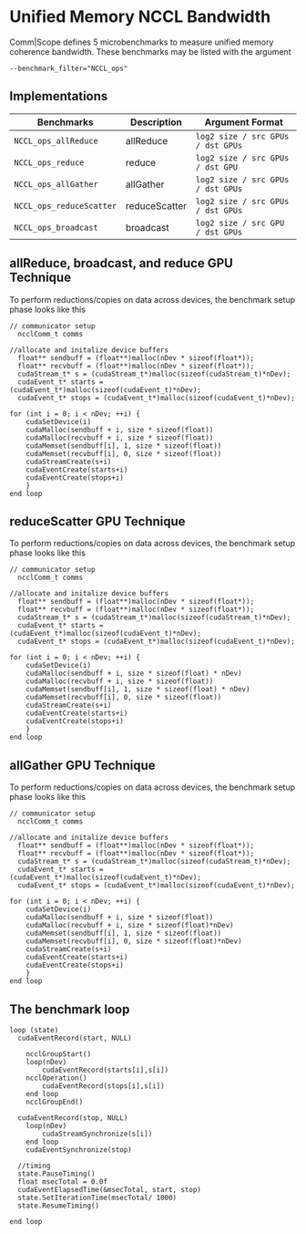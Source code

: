 # Unified Memory NCCL Bandwidth

Comm|Scope defines 5 microbenchmarks to measure unified memory coherence bandwidth.
These benchmarks may be listed with the argument

    --benchmark_filter="NCCL_ops"

## Implementations

|Benchmarks|Description|Argument Format|
|-|-|-|
| `NCCL_ops_allReduce` | allReduce | `log2 size / src GPUs / dst GPUs` |
| `NCCL_ops_reduce` | reduce | `log2 size / src GPUs / dst GPU` |
| `NCCL_ops_allGather` | allGather | `log2 size / src GPUs / dst GPUs` |
| `NCCL_ops_reduceScatter` | reduceScatter | `log2 size / src GPUs / dst GPUs` |
| `NCCL_ops_broadcast` | broadcast | `log2 size / src GPU / dst GPUs` |

## allReduce, broadcast, and reduce GPU Technique

To perform reductions/copies on data across devices, the benchmark setup phase looks like this

```
// communicator setup 
  ncclComm_t comms

//allocate and initalize device buffers
  float** sendbuff = (float**)malloc(nDev * sizeof(float*));
  float** recvbuff = (float**)malloc(nDev * sizeof(float*));
  cudaStream_t* s = (cudaStream_t*)malloc(sizeof(cudaStream_t)*nDev);
  cudaEvent_t* starts = (cudaEvent_t*)malloc(sizeof(cudaEvent_t)*nDev);
  cudaEvent_t* stops = (cudaEvent_t*)malloc(sizeof(cudaEvent_t)*nDev);

for (int i = 0; i < nDev; ++i) {
    cudaSetDevice(i)
    cudaMalloc(sendbuff + i, size * sizeof(float))
    cudaMalloc(recvbuff + i, size * sizeof(float))
    cudaMemset(sendbuff[i], 1, size * sizeof(float))
    cudaMemset(recvbuff[i], 0, size * sizeof(float))
    cudaStreamCreate(s+i)
    cudaEventCreate(starts+i)
    cudaEventCreate(stops+i)
    }
end loop
```
## reduceScatter GPU Technique

To perform reductions/copies on data across devices, the benchmark setup phase looks like this

```
// communicator setup
  ncclComm_t comms

//allocate and initalize device buffers
  float** sendbuff = (float**)malloc(nDev * sizeof(float*));
  float** recvbuff = (float**)malloc(nDev * sizeof(float*));
  cudaStream_t* s = (cudaStream_t*)malloc(sizeof(cudaStream_t)*nDev);
  cudaEvent_t* starts = (cudaEvent_t*)malloc(sizeof(cudaEvent_t)*nDev);
  cudaEvent_t* stops = (cudaEvent_t*)malloc(sizeof(cudaEvent_t)*nDev);

for (int i = 0; i < nDev; ++i) {
    cudaSetDevice(i)
    cudaMalloc(sendbuff + i, size * sizeof(float) * nDev)
    cudaMalloc(recvbuff + i, size * sizeof(float))
    cudaMemset(sendbuff[i], 1, size * sizeof(float) * nDev)
    cudaMemset(recvbuff[i], 0, size * sizeof(float))
    cudaStreamCreate(s+i)
    cudaEventCreate(starts+i)
    cudaEventCreate(stops+i)
    }
end loop
```
## allGather GPU Technique

To perform reductions/copies on data across devices, the benchmark setup phase looks like this

```
// communicator setup
  ncclComm_t comms

//allocate and initalize device buffers
  float** sendbuff = (float**)malloc(nDev * sizeof(float*));
  float** recvbuff = (float**)malloc(nDev * sizeof(float*));
  cudaStream_t* s = (cudaStream_t*)malloc(sizeof(cudaStream_t)*nDev);
  cudaEvent_t* starts = (cudaEvent_t*)malloc(sizeof(cudaEvent_t)*nDev);
  cudaEvent_t* stops = (cudaEvent_t*)malloc(sizeof(cudaEvent_t)*nDev);

for (int i = 0; i < nDev; ++i) {
    cudaSetDevice(i)
    cudaMalloc(sendbuff + i, size * sizeof(float))
    cudaMalloc(recvbuff + i, size * sizeof(float)*nDev)
    cudaMemset(sendbuff[i], 1, size * sizeof(float))
    cudaMemset(recvbuff[i], 0, size * sizeof(float)*nDev)
    cudaStreamCreate(s+i)
    cudaEventCreate(starts+i)
    cudaEventCreate(stops+i)
    }
end loop
```

## The benchmark loop 

```
loop (state)
  cudaEventRecord(start, NULL)  

    ncclGroupStart()
    loop(nDev)
        cudaEventRecord(starts[i],s[i])
	ncclOperation()
        cudaEventRecord(stops[i],s[i])
    end loop
    ncclGroupEnd()

  cudaEventRecord(stop, NULL)
    loop(nDev)
        cudaStreamSynchronize(s[i])
    end loop  
    cudaEventSynchronize(stop)

  //timing
  state.PauseTiming()
  float msecTotal = 0.0f
  cudaEventElapsedTime(&msecTotal, start, stop)
  state.SetIterationTime(msecTotal/ 1000)
  state.ResumeTiming()

end loop
```

